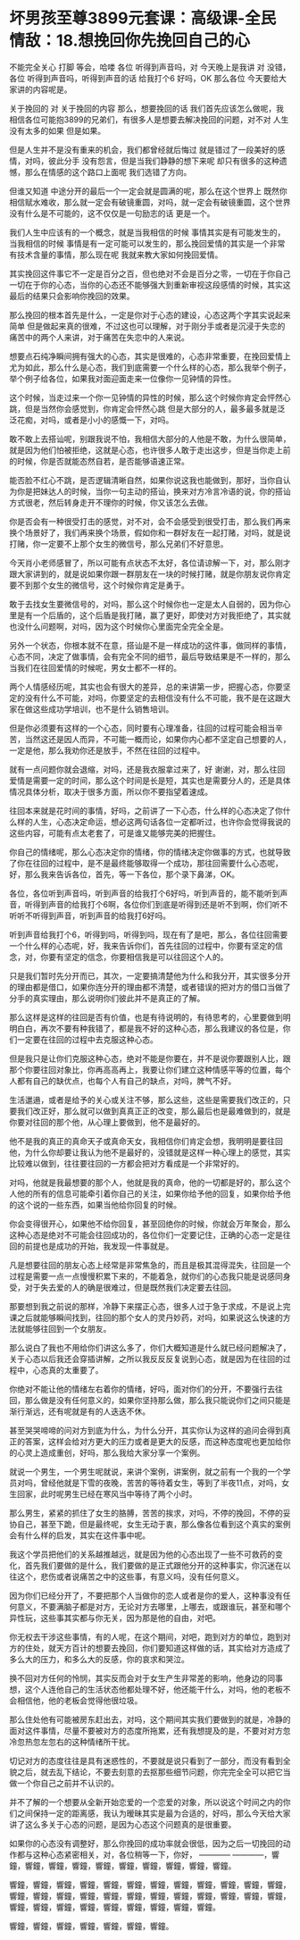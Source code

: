 # 坏男孩至尊3899元套课：高级课-全民情敌：18.想挽回你先挽回自己的心

不能完全关心 打脚 等会，哈喽 各位 听得到声音吗，对 今天晚上是我讲 对 没错，各位 听得到声音吗，听得到声音的话 给我打个6 好吗，OK 那么各位 今天要给大家讲的内容呢是。

关于挽回的 对 关于挽回的内容 那么，想要挽回的话 我们首先应该怎么做呢，我相信各位可能抱3899的兄弟们，有很多人是想要去解决挽回的问题，对不对 人生没有太多的如果 但是如果。

但是人生并不是没有重来的机会，我们都曾经就后悔过 就是错过了一段美好的感情，对吗，彼此分手 没有怨言，但是当我们静静的想下来呢 却只有很多的这种遗憾，那么在情感的这个路口上面呢 我们选错了方向。

但谁又知道 中途分开的最后一个一定会就是圆满的呢，那么在这个世界上 既然你相信赋水难收，那么就一定会有破镜重圆，对吗，就一定会有破镜重圆，这个世界没有什么是不可能的，这不仅仅是一句励志的话 更是一个。

我们人生中应该有的一个概念，就是当我相信的时候 事情其实是有可能发生的，当我相信的时候 事情是有一定可能可以发生的，那么挽回爱情的其实是一个非常有技术含量的事情，那么现在呢 我就来教大家如何挽回爱情。

其实挽回这件事它不一定是百分之百，但也绝对不会是百分之零，一切在于你自己 一切在于你的心态，当你的心态还不能够强大到重新审视这段感情的时候，其实这最后的结果只会影响你挽回的效果。

那么挽回的根本首先是什么，一定是你对于心态的建设，心态这两个字其实说起来简单 但是做起来真的很难，不过这也可以理解，对于刚分手或者是沉浸于失恋的痛苦中的两个人来讲，对于痛苦在失恋中的人来说。

想要点石纯净瞬间拥有强大的心态，其实是很难的，心态非常重要，在挽回爱情上尤为如此，那么什么是心态，我们到底需要一个什么样的心态，那么我举个例子，举个例子给各位，如果我对面迎面走来一位像你一见钟情的异性。

这个时候，当走过来一个你一见钟情的异性的时候，那么这个时候你肯定会怦然心跳，但是当然你会感觉到，你肯定会怦然心跳 但是大部分的人，最多最多就是泛泛花痴，对吗，或者是小小的感慨一下，对吗。

敢不敢上去搭讪呢，别跟我说不怕，我相信大部分的人他是不敢，为什么很简单，就是因为他们怕被拒绝，这就是心态，也许很多人敢于走出这步，但是当你走上前的时候，你是否就能态然自若，是否能够语速正常。

能否脸不红心不跳，是否逻辑清晰自然，如果你说这我也能做到，那好，当你自认为你是把妹达人的时候，当你一句主动的搭讪，换来对方冷言冷语的说，你的搭讪方式很老，然后转身走开不理你的时候，你又该怎么去做。

你是否会有一种很受打击的感觉，对不对，会不会感受到很受打击，那么我们再来换个场景好了，我们再来换个场景，假如你和一群好友在一起打赌，对吗，就是说打赌，你一定要不上那个女生的微信号，那么兄弟们不好意思。

今天肖小老师感冒了，所以可能有点状态不太好，各位请谅解一下，对，那么刚才跟大家讲到的，就是说如果你跟一群朋友在一块的时候打赌，就是你朋友说你肯定要不到那个女生的微信号，这个时候你肯定是勇于。

敢于去找女生要微信号的，对吗，那么这个时候你也一定是太人自弱的，因为你心里是有一个后盾的，这个后盾是我打赌，赢了更好，即使对方对我拒绝了，其实就也没什么问题啊，对吗，因为这个时候你心里面完全完全全是。

另外一个状态，你根本就不在意，搭讪是不是一样成功的这件事，做同样的事情，心态不同，决定了做事情，会有完全不同的细节，最后导致结果是不一样的，那么当我们在往回爱情的时候呢，男女士都不一样的。

两个人情感经历呢，其实也会有很大的差异，总的来讲第一步，把握心态，你要坚定的没有什么不可能，对吗，你要坚定的去相信没有什么不可能，我不是在这跟大家在做这些成功学培训，也不是什么销售培训。

但是你必须要有这样的一个心态，同时要有心理准备，往回的过程可能会相当辛苦，当然这还是因人而异，不可能一概而论，如果你内心都不坚定自己想要的人，一定是他，那么我劝你还是放手，不然在往回的过程中。

就有一点问题你就会退缩，对吗，还是我衣服拿过来了，好 谢谢，对，那么往回爱情是需要一定的时间，那么这个时间是长是短，其实也是需要分人的，还是具体情况具体分析，取决于很多方面，所以你不要指望着速成。

往回本来就是花时间的事情，好吗，之前讲了一下心态，什么样的心态决定了你什么样的人生，心态决定命运，想必这两句话各位一定都听过，也许你会觉得我说的这些内容，可能有点太老套了，可是谁又能够完美的把握住。

你自己的情绪呢，那么心态决定你的情绪，你的情绪决定你做事的方式，也就导致了你在往回的过程中，是不是最终能够取得一个成功，那往回需要什么心态呢，好，那么我来告诉各位，首先，等一下各位，那个录下鼻涕，OK。

各位，各位听到声音吗，听到声音的给我打个6好吗，听到声音的，能不能听到声音，听得到声音的给我打个6啊，各位你们到底是听得到还是听不到啊，你们听不听听不听得到声音，听到声音的给我打6好吗。

听到声音给我打个6，听得到吗，听得到吗，现在有了是吧，那么，各位往回需要一个什么样的心态呢，好，我来告诉你们，首先往回的过程中，你要有坚定的信念，对，你要有坚定的信念，你要相信我是可以往回这个人的。

只是我们暂时先分开而已，其次，一定要搞清楚他为什么和我分开，其实很多分开的理由都是借口，如果你连分开的理由都不清楚，或者错误的把对方的借口当做了分手的真实理由，那么说明你们彼此并不是真正的了解。

那么这样是这样的往回是否有价值，也是有待说明的，有待思考的，心里要做到明明白白，再次不要有种我错了，都是我不好的这种心态，那么我建议的各位是，你们一定要在往回的过程中去克服这种心态。

但是我只是让你们克服这种心态，绝对不能是你要在，并不是说你要跟别人比，跟那个你要往回对象比，你再高高再上，我要让你们建立这种情感平等的位置，每个人都有自己的缺优点，也每个人有自己的缺点，对吗，脾气不好。

生活邋遢，或者是给予的关心或关注不够，那么这些，这些是需要我们改正的，只要我们改正好，那么就可以做到真真正正的改变，那么最后也是最难做到的，就是你要对往回的那个他，从心理上要做到，他不是最好的。

他不是我的真正的真命天子或真命天女，我相信你们肯定会想，我明明是要往回他，为什么你却要让我认为他不是最好的，没错就是这样一种心理上的感觉，其实比较难以做到，往往要往回的一方都会把对方看成是一个非常好的。

对吗，他就是我最想要的那个人，他就是我的真命，他的一切都是好的，那么这个人他的所有的信息可能牵引着你自己的关注，如果你给予他的回复，如果你给予他的这个说的一些东西，如果当他给你回复的时候。

你会变得很开心，如果他不给你回复，甚至回绝你的时候，你就会万年聚会，那么这种心态是绝对不可能会往回成功的，各位你们一定要记住，正确的心态一定是往回的前提也是成功的开始，我发现一件事就是。

凡是想要往回的朋友心态上经常是非常焦急的，而且是极其混得混失，往回是一个过程是需要一点一点慢慢积累下来的，不能着急，就你们的心态我只能是说感同身受，对于失去爱的人的确是很难过，但是既然我们决定要去往回。

那要想到我之前说的那样，冷静下来摆正心态，很多人过于急于求成，不是说上完课之后就能够瞬间找到，往回的那个女人的灵丹妙药，对吗，如果说这么快速的方法就能够往回到一个女朋友。

那么说白了我也不用给你们讲这么多了，你们大概知道是什么就已经问题解决了，关于心态以后我还会穿插讲解，之所以我反反反复说到心态，就是因为在往回的过程中，心态真的太重要了。

你绝对不能让他的情绪左右着你的情绪，好吗，面对你们的分开，不要强行去往回，那么做是没有任何意义的，如果你坚持那么做，那么我只能说你们之间只能是渐行渐远，还有呢就是有的人迭迭不休。

甚至哭哭啼啼的问对方到底为什么，为什么分开，其实你认为这样的追问会得到真正的答案，这样会给对方更大的压力或者是更大的反感，而这种态度呢也更加给你的心灵上造成重创，好吗，那么我给大家分享一个案例。

就说一个男生，一个男生呢就说，来讲个案例，讲案例，就之前有一个我的一个学员对吗，曾经他就是下雪的夜晚，苦苦的等待着女生，等到了半夜11点，对吗，女生回家，此时呢男生已经在寒风当中等待了两个小时。

那么男生，紧紧的抓住了女生的胳膊，苦苦的挨求，对吗，不停的挽回，不停的妥协自己，甚至下跪，但是最终呢，女生无动于衷，那么像各位看到这个真实的案例会有什么样的启发，其实在这件事中呢。

我这个学员把他们的关系越推越远，就是因为他的心态出现了一些不可救药的变化，首先我们要做的是什么，我们要做的是正式跟他分开的这种事实，你沉迷在以往这个，悲伤或者说痛苦之中的这些事，有意义吗，没有任何意义。

因为你们已经分开了，不要把那个人当做你的恋人或者是你的爱人，这种事没有任何意义，不要满脑子都是对方，无论对方去哪里，上哪去，或跟谁玩，甚至和哪个异性玩，这些事其实都与你无关，因为那是他的自由，对吧。

你无权去干涉这些事情，有的人呢，在这个期间，对吧，跑到对方的单位，跑到对方的住处，就天方百计的想要去挽回，你们要知道这样做的话，其实给对方造成了多么大的压力，和多么大的反感，你的哀求和哭泣。

换不回对方任何的怜悯，其实反而会对于女生产生非常差的影响，他身边的同事想，这个人连他自己的生活状态他都处理不好，他还能干什么，对吗，他的老板不会相信他，他的老板会觉得他很垃圾。

那么住处他有可能被房东赶出去，对吗，这个期间其实我们要做到的就是，冷静的面对这件事情，尽量不要被对方的态度所拖累，还有我想提及的是，不要对对方忽冷忽热忽左忽右的这种情绪所干扰。

切记对方的态度往往是具有迷惑性的，不要就是说只看到了一部分，而没有看到全貌之后，就去乱下结论，不要去刻意的去抠那些细节问题，你完完全全可以把它当做一个你自己之前并不认识的。

并不了解的一个想要从全新开始恋爱的一个恋爱的对象，所以说这个时间之内的你们之间保持一定的距离感，我认为暧昧其实是最为合适的，好吗，那么今天给大家讲了这么多关于心态的问题，是因为心态这个问题真的是很重要。

如果你的心态没有调整好，那么你挽回的成功率就会很低，因为之后一切挽回的动作都与这种心态紧密相关，对，各位稍等一下，你好， ———— ————，響鐘，響鐘，響鐘，響鐘，響鐘，響鐘，響鐘，響鐘，響鐘，響鐘。

響鐘，響鐘，響鐘，響鐘，響鐘，響鐘，響鐘，響鐘，響鐘，響鐘，響鐘，響鐘，響鐘，響鐘，響鐘，響鐘，響鐘，響鐘，響鐘，響鐘，響鐘，響鐘，響鐘，響鐘，響鐘，響鐘，響鐘，響鐘，響鐘，響鐘，響鐘，響鐘，響鐘。

響鐘，響鐘，響鐘，響鐘，響鐘，響鐘，響鐘。